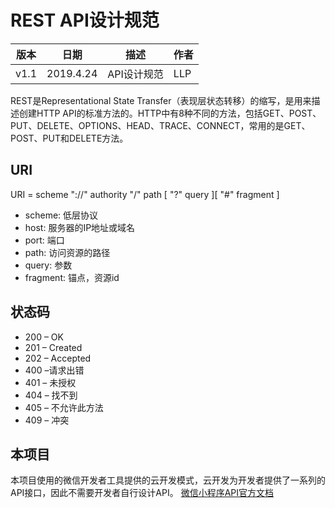 # REST API设计规范
| 版本 | 日期 | 描述 | 作者 |
| - | - | - | - |
| v1.1 | 2019.4.24 | API设计规范 | LLP |

REST是Representational State Transfer（表现层状态转移）的缩写，是用来描述创建HTTP API的标准方法的。HTTP中有8种不同的方法，包括GET、POST、PUT、DELETE、OPTIONS、HEAD、TRACE、CONNECT，常用的是GET、POST、PUT和DELETE方法。
## URI
URI = scheme "://" authority "/" path [ "?" query ][ "#" fragment ]
* scheme: 低层协议
* host: 服务器的IP地址或域名
* port: 端口
* path: 访问资源的路径
* query: 参数
* fragment: 锚点，资源id
## 状态码
* 200 – OK
* 201 – Created
* 202 – Accepted
* 400 –请求出错
* 401 – 未授权
* 404 – 找不到
* 405 – 不允许此方法
* 409 – 冲突
## 本项目
本项目使用的微信开发者工具提供的云开发模式，云开发为开发者提供了一系列的API接口，因此不需要开发者自行设计API。
[微信小程序API官方文档](https://developers.weixin.qq.com/miniprogram/dev/api/)
